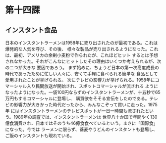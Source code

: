 # 第十四課
## インスタント食品
日本のインスタントラーメンは1958年に売り出されたのが最初である。これは爆発的な人気を呼び、その後、
様々な製品が売り出されるようになった。これは、最初、アメリカの余剰小麦粉で作られたが、これほどヒット
するとは予想されなかった。それがこんなにヒットしたその理由はいくつか考えられるが、次の二つが大きな
要因であろう。
まず始めに、ちょうど日本の第一次高度成長の時代であったために忙しい人々に、安くて手軽に食べられる簡単な
食品として愛用されたことが挙げられる。
次にテレビの影響力が挙げられる。1958年にコマーシャル入り民間放送が開始され、スポットコマーシャルが流される
ようになったようになった。一袋100円ならずのインスタントラーメンが、十五秒で65万円もするコマーシャルに登場し、
購買欲をそそる宣伝をしたのである。テレビの影響力が大きかった時代だったから、みんなこぞって買いに走った。1975年
にはインスタントラーメンのテレビスポットが一日一時間も流されたという。1989年の調査では、インスタントラーメンは
世界八十か国で年間やく130億食消費され、日本ではそのうち46億食食べているという。まさに「国際食」になった。今では
ラーメンに限らず、蕎麦やうどんのインスタントも登場し、ご飯のインスタントも現れている。
